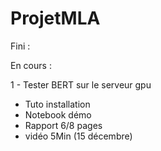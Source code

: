 # ProjetMLA

Fini :


En cours :

1 - Tester BERT sur le serveur gpu


- Tuto installation
- Notebook démo
- Rapport 6/8 pages
- vidéo 5Min (15 décembre)

